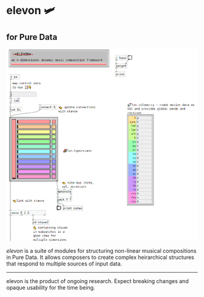 # elevon 🛩
## for Pure Data

![elevon.png](elevon.png)

*elevon* is a suite of modules for structuring non-linear musical compositions in Pure Data.  It allows composers to create complex heirarchical structures that respond to multiple sources of input data.  


---

elevon is the product of ongoing research.  Expect breaking changes and opaque usability for the time being.
